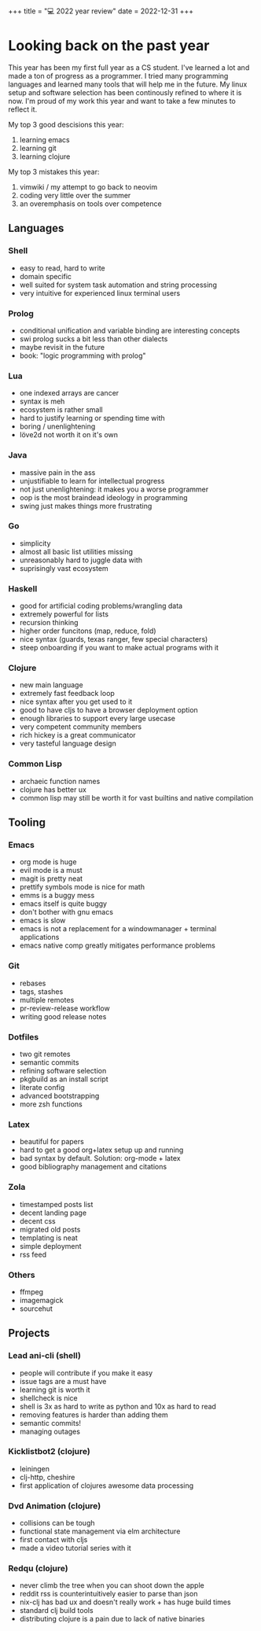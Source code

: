 +++
title = "💻 2022 year review"
date = 2022-12-31
+++

# Looking back on the past year

This year has been my first full year as a CS student.
I've learned a lot and made a ton of progress as a programmer.
I tried many programming languages and learned many tools that will help me in the future.
My linux setup and software selection has been continously refined to where it is now.
I'm proud of my work this year and want to take a few minutes to reflect it. 

My top 3 good descisions this year:
1. learning emacs
2. learning git
3. learning clojure

My top 3 mistakes this year:
1. vimwiki / my attempt to go back to neovim
2. coding very little over the summer
3. an overemphasis on tools over competence

## Languages

### Shell
- easy to read, hard to write
- domain specific
- well suited for system task automation and string processing
- very intuitive for experienced linux terminal users

### Prolog
- conditional unification and variable binding are interesting concepts
- swi prolog sucks a bit less than other dialects
- maybe revisit in the future
- book: "logic programming with prolog"

### Lua
- one indexed arrays are cancer
- syntax is meh
- ecosystem is rather small
- hard to justify learning or spending time with
- boring / unenlightening
- löve2d not worth it on it's own

### Java
- massive pain in the ass
- unjustifiable to learn for intellectual progress
- not just unenlightening: it makes you a worse programmer
- oop is the most braindead ideology in programming
- swing just makes things more frustrating

### Go
- simplicity
- almost all basic list utilities missing
- unreasonably hard to juggle data with
- suprisingly vast ecosystem

### Haskell
- good for artificial coding problems/wrangling data
- extremely powerful for lists
- recursion thinking
- higher order funcitons (map, reduce, fold)
- nice syntax (guards, texas ranger, few special characters)
- steep onboarding if you want to make actual programs with it

### Clojure
- new main language
- extremely fast feedback loop
- nice syntax after you get used to it
- good to have cljs to have a browser deployment option
- enough libraries to support every large usecase
- very competent community members
- rich hickey is a great communicator
- very tasteful language design

### Common Lisp
- archaeic function names
- clojure has better ux
- common lisp may still be worth it for vast builtins and native compilation

## Tooling

### Emacs
- org mode is huge
- evil mode is a must
- magit is pretty neat
- prettify symbols mode is nice for math
- emms is a buggy mess
- emacs itself is quite buggy
- don't bother with gnu emacs
- emacs is slow
- emacs is not a replacement for a windowmanager + terminal applications
- emacs native comp greatly mitigates performance problems

### Git
- rebases
- tags, stashes
- multiple remotes
- pr-review-release workflow
- writing good release notes

### Dotfiles
- two git remotes
- semantic commits
- refining software selection
- pkgbuild as an install script
- literate config
- advanced bootstrapping
- more zsh functions

### Latex
- beautiful for papers
- hard to get a good org+latex setup up and running
- bad syntax by default. Solution: org-mode + latex
- good bibliography management and citations

### Zola
- timestamped posts list
- decent landing page
- decent css
- migrated old posts
- templating is neat
- simple deployment
- rss feed

### Others
- ffmpeg
- imagemagick
- sourcehut

## Projects

### Lead ani-cli (shell)
- people will contribute if you make it easy
- issue tags are a must have
- learning git is worth it
- shellcheck is nice
- shell is 3x as hard to write as python and 10x as hard to read
- removing features is harder than adding them
- semantic commits!
- managing outages

### Kicklistbot2 (clojure)
- leiningen
- clj-http, cheshire
- first application of clojures awesome data processing
  
### Dvd Animation (clojure)
- collisions can be tough
- functional state management via elm architecture
- first contact with cljs
- made a video tutorial series with it

### Redqu (clojure)
- never climb the tree when you can shoot down the apple
- reddit rss is counterintuitively easier to parse than json
- nix-clj has bad ux and doesn't really work + has huge build times
- standard clj build tools
- distributing clojure is a pain due to lack of native binaries
